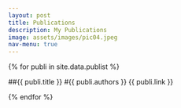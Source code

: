 ```yaml
---
layout: post
title: Publications
description: My Publications
image: assets/images/pic04.jpeg
nav-menu: true
---
```


{% for publi in site.data.publist %}

##{{ publi.title }} 
#{{ publi.authors }} 
{{ publi.link }}

{% endfor %}